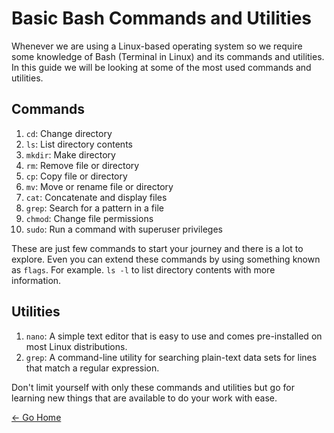 # Basic Bash Commands and Utilities
Whenever we are using a Linux-based operating system so we require some knowledge of Bash (Terminal in Linux) and its commands and utilities. In this guide we will be looking at some of the most used commands and utilities.

## Commands
1. `cd`: Change directory
2. `ls`: List directory contents
3. `mkdir`: Make directory
4. `rm`: Remove file or directory
5. `cp`: Copy file or directory
6. `mv`: Move or rename file or directory
7. `cat`: Concatenate and display files
8. `grep`: Search for a pattern in a file
9. `chmod`: Change file permissions
10. `sudo`: Run a command with superuser privileges

These are just few commands to start your journey and there is a lot to explore. Even you can extend these commands by using something known as `flags`. For example. `ls -l` to list directory contents with more information.

## Utilities
1. `nano`: A simple text editor that is easy to use and comes pre-installed on most Linux distributions.
2. `grep`: A command-line utility for searching plain-text data sets for lines that match a regular expression.

Don't limit yourself with only these commands and utilities but go for learning new things that are available to do your work with ease.

[&larr; Go Home](/README.md)
